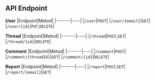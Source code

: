 ## API Endpoint
**User**
|Endpoint|Metod|
|-------|*----*|
|`/user`|`POST`|
|`/user/{email}`|`GET`|
|`/user/{id}`|`PUT`,`DELETE`|

**Thread**
|Endpoint|Metod|
|-------|*----*|
|`/thread`|`POST`,`GET`|
|`/thread/{id}`|`DELETE`|

**Comment**
|Endpoint|Metod|
|-------|*----*|
|`/comment`|`POST`|
|`/comment/{threadId}`|`GET`|
|`/comment/{id}`|`DELETE`|

**Report**
|Endpoint|Metod|
|-------|*----*|
|`/report`|`POST`,`GET`|
|`/report/{email}`|`GET`|


